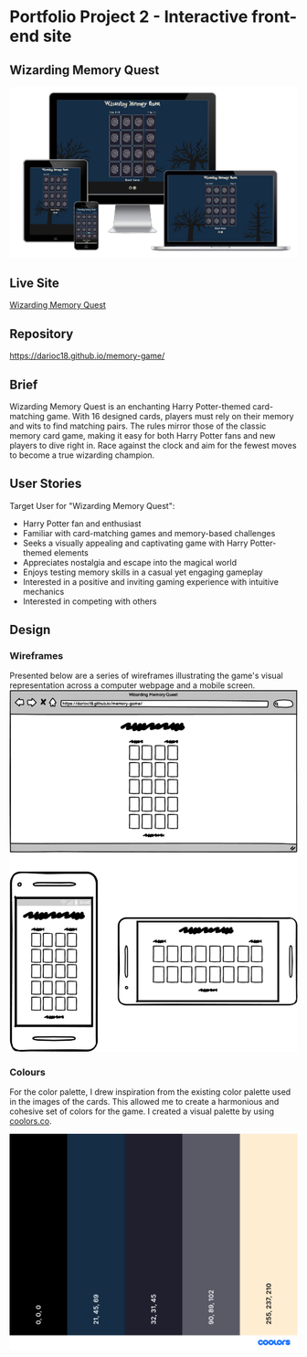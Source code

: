 # Portfolio Project 2 - Interactive front-end site <!-- omit in toc -->

## Wizarding Memory Quest <!-- omit in toc -->

![Responsive Mockup](assets/images/README%20images/multi-device.png)

## Live Site <!-- omit in toc -->

[Wizarding Memory Quest](https://darioc18.github.io/memory-game/)

## Repository <!-- omit in toc -->

https://darioc18.github.io/memory-game/

## Brief

Wizarding Memory Quest is an enchanting Harry Potter-themed card-matching game. With 16 designed cards, players must rely on their memory and wits to find matching pairs. The rules mirror those of the classic memory card game, making it easy for both Harry Potter fans and new players to dive right in. Race against the clock and aim for the fewest moves to become a true wizarding champion.

## User Stories

Target User for "Wizarding Memory Quest":

- Harry Potter fan and enthusiast
- Familiar with card-matching games and memory-based challenges
- Seeks a visually appealing and captivating game with Harry Potter-themed elements
- Appreciates nostalgia and escape into the magical world
- Enjoys testing memory skills in a casual yet engaging gameplay
- Interested in a positive and inviting gaming experience with intuitive mechanics
- Interested in competing with others

## Design

### Wireframes

Presented below are a series of wireframes illustrating the game's visual representation across a computer webpage and a mobile screen.
![Wireframes](assets/images/README%20images/wireframes.png)

### Colours

For the color palette, I drew inspiration from the existing color palette used in the images of the cards. This allowed me to create a harmonious and cohesive set of colors for the game.
I created a visual palette by using [coolors.co](https://coolors.co).

![Color palette](assets/images/readme-images/palette.png)

